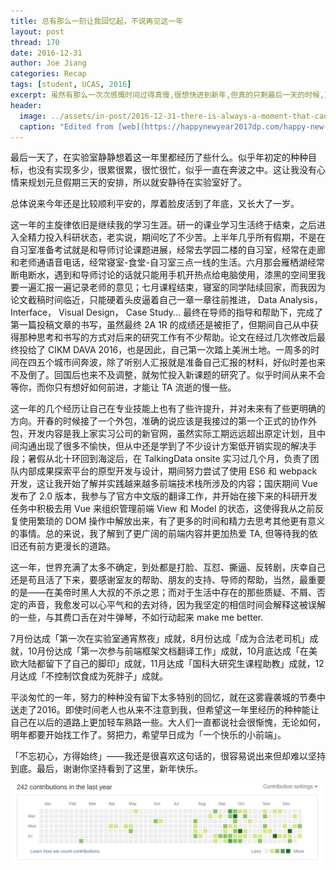 ```yaml
---
title: 总有那么一刻让我回忆起，不说再见这一年
layout: post
thread: 170
date: 2016-12-31
author: Joe Jiang
categories: Recap
tags: [student, UCAS, 2016]
excerpt: 虽然有那么一次次感慨时间过得真慢,很想快进到新年,但真的只剩最后一天的时候,又开始有点感伤.2016,毕竟即将结束.
header:
  image: ../assets/in-post/2016-12-31-there-is-always-a-moment-that-can-remind-me-of-the-2016-header.png
  caption: "Edited from [web](https://happynewyear2017dp.com/happy-new-year-2017-whatsapp-video/)"
---
```


最后一天了，在实验室静静想着这一年里都经历了些什么。似乎年初定的种种目标，也没有实现多少，很累很累，很忙很忙，似乎一直在奔波之中。这让我没有心情来规划元旦假期三天的安排，所以就安静待在实验室好了。

总体说来今年还是比较顺利平安的，厚着脸皮活到了年底，又长大了一岁。

这一年的主旋律依旧是继续我的学习生涯。研一的课业学习生活终于结束，之后进入全精力投入科研状态，老实说，期间吃了不少苦。上半年几乎所有假期，不是在自习室准备考试就是和导师讨论课题进展，经常去学园二楼的自习室，经常在走廊和老师通语音电话，经常寝室-食堂-自习室三点一线的生活。六月那会雁栖湖经常断电断水，遇到和导师讨论的话就只能用手机开热点给电脑使用，漆黑的空间里我要一遍汇报一遍记录老师的意见；七月课程结束，寝室的同学陆续回家，而我因为论文截稿时间临近，只能硬着头皮逼着自己一章一章往前推进， Data Analysis， Interface， Visual Design， Case Study... 最终在导师的指导和帮助下，完成了第一篇投稿文章的书写，虽然最终 2A 1R 的成绩还是被拒了，但期间自己从中获得那种思考和书写的方式对后来的研究工作有不少帮助。论文在经过几次修改后最终投给了 CIKM DAVA 2016，也是因此，自己第一次踏上美洲土地。一周多的时间在四五个城市间奔波，除了听别人汇报就是准备自己汇报的材料，好似时差也来不及倒了。回国后也来不及调整，就匆忙投入新课题的研究了。似乎时间从来不会等你，而你只有想好如何前进，才能让 TA 流逝的慢一些。

这一年的几个经历让自己在专业技能上也有了些许提升，并对未来有了些更明确的方向。开春的时候接了一个外包，准确的说应该是我接过的第一个正式的协作外包，开发内容是我上家实习公司的新官网，虽然实际工期远远超出原定计划，且中间沟通出现了很多不愉快，但从中还是学到了不少设计方案低开销实现的解决手段；暑假从北十环回到海淀后，在 TalkingData onsite 实习过几个月，负责了团队内部成果探索平台的原型开发与设计，期间努力尝试了使用 ES6 和 webpack 开发，这让我开始了解并实践越来越多前端技术栈所涉及的内容；国庆期间 Vue 发布了 2.0 版本，我参与了官方中文版的翻译工作，并开始在接下来的科研开发任务中积极去用 Vue 来组织管理前端 View 和 Model 的状态，这使得我从之前反复使用繁琐的 DOM 操作中解放出来，有了更多的时间和精力去思考其他更有意义的事情。总的来说，我了解到了更广阔的前端内容并更加热爱 TA, 但等待我的依旧还有前方更漫长的道路。

这一年，世界充满了太多不确定，到处都是打脸、互怼、撕逼、反转剧，庆幸自己还是苟且活了下来，要感谢室友的帮助、朋友的支持、导师的帮助，当然，最重要的是——在美帝时黑人大叔的不杀之恩；而对于生活中存在的那些质疑、不屑、否定的声音，我愈发可以心平气和的去对待，因为我坚定的相信时间会解释这被误解的一些，与其费口舌在对牛弹琴，不如行动起来 make me better.

7月份达成「第一次在实验室通宵熬夜」成就，8月份达成「成为合法老司机」成就，10月份达成「第一次参与前端框架文档翻译工作」成就，10月底达成「在美欧大陆都留下了自己的脚印」成就，11月达成「国科大研究生课程助教」成就，12月达成「不控制饮食成为死胖子」成就。

平淡匆忙的一年，努力的种种没有留下太多特别的回忆，就在这雾霾袭城的节奏中送走了2016。即使时间老人也从来不注意到我，但希望这一年里经历的种种能让自己在以后的道路上更加轻车熟路一些。大人们一直都说社会很惭愧，无论如何，明年都要开始找工作了。努把力，希望早日成为「一个快乐的小前端」。

「不忘初心，方得始终」——我还是很喜欢这句话的，很容易说出来但却难以坚持到底。最后，谢谢你坚持看到了这里，新年快乐。

![](/assets/in-post/2016-12-31-there-is-always-a-moment-that-can-remind-me-of-the-2016.png)